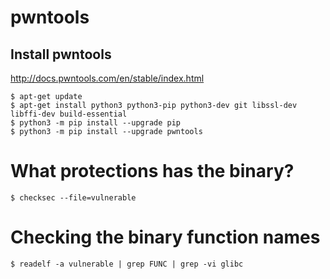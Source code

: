 # pwntools

## Install pwntools

http://docs.pwntools.com/en/stable/index.html

```
$ apt-get update
$ apt-get install python3 python3-pip python3-dev git libssl-dev libffi-dev build-essential
$ python3 -m pip install --upgrade pip
$ python3 -m pip install --upgrade pwntools
```

# What protections has the binary?

`$ checksec --file=vulnerable`

# Checking the binary function names

`$ readelf -a vulnerable | grep FUNC | grep -vi glibc`

